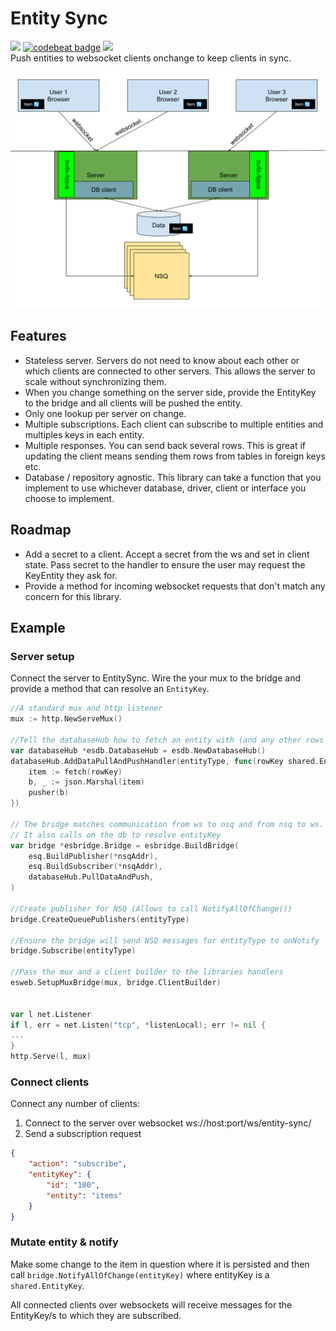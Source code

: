 # Entity Sync

<img src="https://goreportcard.com/badge/github.com/just1689/entity-sync">&nbsp;<a href="https://codebeat.co/projects/github-com-just1689-entity-sync-master"><img alt="codebeat badge" src="https://codebeat.co/badges/db75c6df-77e3-4f84-9464-ca1d2062566c" /></a>&nbsp;<a href="https://codeclimate.com/github/just1689/entity-sync/maintainability"><img src="https://api.codeclimate.com/v1/badges/4ccbe11fba6a8037fa76/maintainability" /></a>
<br />
Push entities to websocket clients onchange to keep clients in sync.

<img src="docs/diagram-v2.svg">


## Features

- Stateless server. Servers do not need to know about each other or which clients are connected to other servers. This allows the server to scale without synchronizing them.
- When you change something on the server side, provide the EntityKey to the bridge and all clients will be pushed the entity.
- Only one lookup per server on change.
- Multiple subscriptions. Each client can subscribe to multiple entities and multiples keys in each entity. 
- Multiple responses. You can send back several rows. This is great if updating the client means sending them rows from tables in foreign keys etc.
- Database / repository agnostic. This library can take a function that you implement to use whichever database, driver, client or interface you choose to implement. 

## Roadmap
- Add a secret to a client. Accept a secret from the ws and set in client state. Pass secret to the handler to ensure the user may request the KeyEntity they ask for.
- Provide a method for incoming websocket requests that don't match any concern for this library.


## Example

### Server setup
Connect the server to EntitySync. Wire the your mux to the bridge and provide a method that can resolve an `EntityKey`.
```go
//A standard mux and http listener
mux := http.NewServeMux()

//Tell the databaseHub how to fetch an entity with (and any other rows related to) rowKey
var databaseHub *esdb.DatabaseHub = esdb.NewDatabaseHub()
databaseHub.AddDataPullAndPushHandler(entityType, func(rowKey shared.EntityKey, pusher shared.ByteHandler) {
    item := fetch(rowKey)
    b, _ := json.Marshal(item)
    pusher(b)
})

// The bridge matches communication from ws to nsq and from nsq to ws.
// It also calls on the db to resolve entityKey
var bridge *esbridge.Bridge = esbridge.BuildBridge(
    esq.BuildPublisher(*nsqAddr),
    esq.BuildSubscriber(*nsqAddr),
    databaseHub.PullDataAndPush,
)

//Create publisher for NSQ (Allows to call NotifyAllOfChange())
bridge.CreateQueuePublishers(entityType)

//Ensure the bridge will send NSQ messages for entityType to onNotify
bridge.Subscribe(entityType)

//Pass the mux and a client builder to the libraries handlers
esweb.SetupMuxBridge(mux, bridge.ClientBuilder)


var l net.Listener
if l, err = net.Listen("tcp", *listenLocal); err != nil {
...
}
http.Serve(l, mux)
```

### Connect clients
Connect any number of clients:
1. Connect to the server over websocket ws://host:port/ws/entity-sync/
2. Send a subscription request
 
```json
{
    "action": "subscribe",
    "entityKey": {
        "id": "100",
        "entity": "items"
    }
}
```
### Mutate entity & notify

Make some change to the item in question where it is persisted and then call
`bridge.NotifyAllOfChange(entityKey)` where entityKey is a `shared.EntityKey`.

All connected clients over websockets will receive messages for the EntityKey/s to which they are subscribed.


